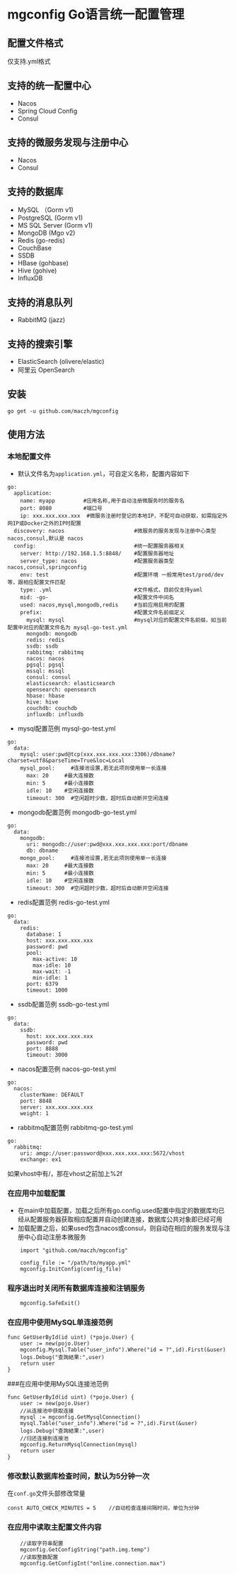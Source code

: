 # mgconfig Go语言统一配置管理

## 配置文件格式

仅支持.yml格式

## 支持的统一配置中心

+ Nacos
+ Spring Cloud Config
+ Consul

## 支持的微服务发现与注册中心

+ Nacos
+ Consul

## 支持的数据库

+ MySQL （Gorm v1)
+ PostgreSQL (Gorm v1)
+ MS SQL Server (Gorm v1)
+ MongoDB (Mgo v2)
+ Redis (go-redis)
+ CouchBase
+ SSDB
+ HBase (gohbase)
+ Hive (gohive)
+ InfluxDB

## 支持的消息队列

+ RabbitMQ (jazz)

## 支持的搜索引擎

+ ElasticSearch (olivere/elastic)
+ 阿里云 OpenSearch

## 安装
```
go get -u github.com/maczh/mgconfig
```

## 使用方法

### 本地配置文件

+ 默认文件名为`application.yml`，可自定义名称，配置内容如下
```
go:
  application:
    name: myapp         #应用名称,用于自动注册微服务时的服务名
    port: 8080          #端口号
    ip: xxx.xxx.xxx.xxx  #微服务注册时登记的本地IP，不配可自动获取，如需指定外网IP或Docker之外的IP时配置
  discovery: nacos                      #微服务的服务发现与注册中心类型 nacos,consul,默认是 nacos
  config:                               #统一配置服务器相关
    server: http://192.168.1.5:8848/    #配置服务器地址
    server_type: nacos                  #配置服务器类型 nacos,consul,springconfig
    env: test                           #配置环境 一般常用test/prod/dev等，跟相应配置文件匹配
    type: .yml                          #文件格式，目前仅支持yaml
    mid: -go-                           #配置文件中间名
    used: nacos,mysql,mongodb,redis     #当前应用启用的配置
    prefix:                             #配置文件名前缀定义
      mysql: mysql                      #mysql对应的配置文件名前缀，如当前配置中对应的配置文件名为 mysql-go-test.yml
      mongodb: mongodb
      redis: redis
      ssdb: ssdb
      rabbitmq: rabbitmq
      nacos: nacos
      pgsql: pgsql
      mssql: mssql
      consul: consul
      elasticsearch: elasticsearch
      opensearch: opensearch
      hbase: hbase
      hive: hive
      couchdb: couchdb
      influxdb: influxdb
```
+ mysql配置范例 mysql-go-test.yml
```
go:
  data:
    mysql: user:pwd@tcp(xxx.xxx.xxx.xxx:3306)/dbname?charset=utf8&parseTime=True&loc=Local
    mysql_pool:     #连接池设置,若无此项则使用单一长连接
      max: 20     #最大连接数
      min: 5      #最小连接数
      idle: 10    #空闲连接数
      timeout: 300  #空闲超时少数，超时后自动断开空闲连接  
```
+ mongodb配置范例 mongodb-go-test.yml
```
go:
  data:
    mongodb:
      uri: mongodb://user:pwd@xxx.xxx.xxx.xxx:port/dbname
      db: dbname
    mongo_pool:     #连接池设置,若无此项则使用单一长连接
      max: 20     #最大连接数
      min: 5      #最小连接数
      idle: 10    #空闲连接数
      timeout: 300  #空闲超时少数，超时后自动断开空闲连接  
```
+ redis配置范例 redis-go-test.yml
```
go:
  data:
    redis:
      database: 1
      host: xxx.xxx.xxx.xxx
      password: pwd
      pool:
        max-active: 10
        max-idle: 10
        max-wait: -1
        min-idle: 1
      port: 6379
      timeout: 1000
```
+ ssdb配置范例 ssdb-go-test.yml
```
go:
  data:
    ssdb:
      host: xxx.xxx.xxx.xxx
      password: pwd
      port: 8888
      timeout: 3000
```
+ nacos配置范例 nacos-go-test.yml
```
go:
  nacos:
    clusterName: DEFAULT
    port: 8848
    server: xxx.xxx.xxx.xxx
    weight: 1
```
+ rabbitmq配置范例 rabbitmq-go-test.yml
```
go:
  rabbitmq:
    uri: amqp://user:password@xxx.xxx.xxx.xxx:5672/vhost
    exchange: ex1
```
如果vhost中有/，那在vhost之前加上%2f

### 在应用中加载配置

* 在main中加载配置，加载之后所有go.config.used配置中指定的数据库均已经从配置服务器获取相应配置并自动创建连接，数据库公共对象即已经可用
* 加载配置之后，如果used包含nacos或consul，则自动在相应的服务发现与注册中心自动注册本微服务
```
    import "github.com/maczh/mgconfig"

    config_file := "/path/to/myapp.yml"
    mgconfig.InitConfig(config_file)
```

### 程序退出时关闭所有数据库连接和注销服务

```
    mgconfig.SafeExit()
```

### 在应用中使用MySQL单连接范例

```
func GetUserById(id uint) (*pojo.User) {
	user := new(pojo.User)
	mgconfig.Mysql.Table("user_info").Where("id = ?",id).First(&user)
	logs.Debug("查詢結果:",user)
	return user
}
```

###在应用中使用MySQL连接池范例

```
func GetUserById(id uint) (*pojo.User) {
	user := new(pojo.User)
    //从连接池中获取连接
    mysql := mgconfig.GetMysqlConnection()
	mysql.Table("user_info").Where("id = ?",id).First(&user)
	logs.Debug("查詢結果:",user)
    //归还连接到连接池
    mgconfig.ReturnMysqlConnection(mysql)
	return user
}
```

### 修改默认数据库检查时间，默认为5分钟一次

在`conf.go`文件头部修改常量

```
const AUTO_CHECK_MINUTES = 5	//自动检查连接间隔时间，单位为分钟
```

### 在应用中读取主配置文件内容

```
    //读取字符串配置
    mgconfig.GetConfigString("path.img.temp")
    //读取整数配置
    mgconfig.GetConfigInt("online.connection.max")
```